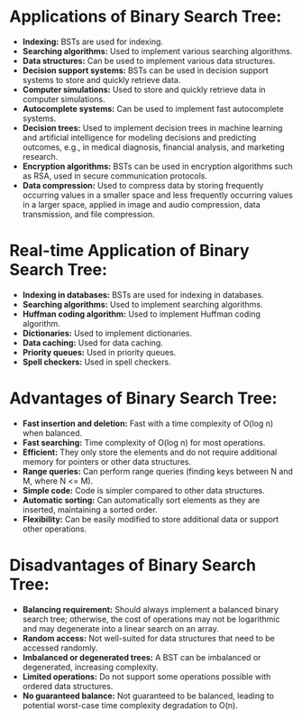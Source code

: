 
# Applications of Binary Search Tree:

- **Indexing:** BSTs are used for indexing.
- **Searching algorithms:** Used to implement various searching algorithms.
- **Data structures:** Can be used to implement various data structures.
- **Decision support systems:** BSTs can be used in decision support systems to store and quickly retrieve data.
- **Computer simulations:** Used to store and quickly retrieve data in computer simulations.
- **Autocomplete systems:** Can be used to implement fast autocomplete systems.
- **Decision trees:** Used to implement decision trees in machine learning and artificial intelligence for modeling decisions and predicting outcomes, e.g., in medical diagnosis, financial analysis, and marketing research.
- **Encryption algorithms:** BSTs can be used in encryption algorithms such as RSA, used in secure communication protocols.
- **Data compression:** Used to compress data by storing frequently occurring values in a smaller space and less frequently occurring values in a larger space, applied in image and audio compression, data transmission, and file compression.

# Real-time Application of Binary Search Tree:

- **Indexing in databases:** BSTs are used for indexing in databases.
- **Searching algorithms:** Used to implement searching algorithms.
- **Huffman coding algorithm:** Used to implement Huffman coding algorithm.
- **Dictionaries:** Used to implement dictionaries.
- **Data caching:** Used for data caching.
- **Priority queues:** Used in priority queues.
- **Spell checkers:** Used in spell checkers.

# Advantages of Binary Search Tree:

- **Fast insertion and deletion:** Fast with a time complexity of O(log n) when balanced.
- **Fast searching:** Time complexity of O(log n) for most operations.
- **Efficient:** They only store the elements and do not require additional memory for pointers or other data structures.
- **Range queries:** Can perform range queries (finding keys between N and M, where N <= M).
- **Simple code:** Code is simpler compared to other data structures.
- **Automatic sorting:** Can automatically sort elements as they are inserted, maintaining a sorted order.
- **Flexibility:** Can be easily modified to store additional data or support other operations.

# Disadvantages of Binary Search Tree:

- **Balancing requirement:** Should always implement a balanced binary search tree; otherwise, the cost of operations may not be logarithmic and may degenerate into a linear search on an array.
- **Random access:** Not well-suited for data structures that need to be accessed randomly.
- **Imbalanced or degenerated trees:** A BST can be imbalanced or degenerated, increasing complexity.
- **Limited operations:** Do not support some operations possible with ordered data structures.
- **No guaranteed balance:** Not guaranteed to be balanced, leading to potential worst-case time complexity degradation to O(n).